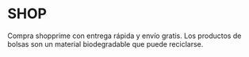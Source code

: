 # SHOP
Compra shopprime con entrega rápida y envío gratis. Los productos de bolsas son un material biodegradable que puede reciclarse.
